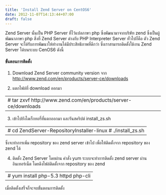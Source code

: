 ```yaml
---
title: 'Install Zend Server on CentOS6'
date: 2012-11-07T14:13:44+07:00
draft: false
---
```

Zend Server  นั้นเป็น PHP Server ที่ไว้แปลภาษา php ซึ่งพัฒนามาจากบริษัท zend ซึ่งเป็นผู้พัฒนาภาษา php 
สิ่งที่ Zend Server ต่างกับ PHP Interpreter Server ทั่วไปก็คือ ตัว Zend Server จะได้รับการพัฒนาให้ทำงานได้มีประสิทธิภาพที่ดีกว่า
ซึ่งเราสามารถติดตั้งใช้งาน Zend Server ได้บนระบบ CenOS6 ดังนี้

#### ขั้นตอนการติดตั้ง

1. Download Zend Server community version จาก
http://www.zend.com/en/products/server-ce/downloads

2. แตกไฟล์ที่ download ออกมา
<table class="table table-bordered">
      <td>
       # tar zxvf http://www.zend.com/en/products/server-ce/downloads
      </td>
</table>

3. เข้าไปยังไดเร็กทอรี่ที่แตกออกมา และรันสคริปต์ install_zs.sh
<table class="table table-bordered">
      <td>
       # cd ZendServer-RepositoryInstaller-linux  
       # ./install_zs.sh       
      </td>
</table>
ซึ่งจะทำการเพิ่ม repository ของ zend server เข้าไป เพื่อให้ติดตั้งจาก repository ของ zend ได้

4. ติดตั้ง Zend Server โดยผ่าน คำสั่ง yum ระบบจะทำการติดตั้ง zend server ผ่านอินเทอร์เน็ต โดยดึงไฟล์ติดตั้งจาก repository ของ zend
<table class="table table-bordered">
      <td>
       # yum install php-5.3 httpd php-cli
      </td>
</table>
   

เมื่อติดตั้งเสร็จก็จะจบขั้นตอนการติดตั้ง

